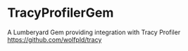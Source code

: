 # TracyProfilerGem
A Lumberyard Gem providing integration with Tracy Profiler https://github.com/wolfpld/tracy
